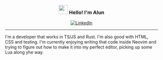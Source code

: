 <!-- Heading -->
<h3 align="center"><img src = "https://raw.githubusercontent.com/MartinHeinz/MartinHeinz/master/wave.gif" width = 30px> Hello! I'm Alun</h3>
<div align="center">
<a href="https://www.linkedin.com/in/alunturner"><img src="https://img.shields.io/badge/LinkedIn--_.svg?style=social&logo=linkedin" alt="LinkedIn"></a>
</div>

<hr />
 
 I'm a developer that works in TS/JS and Rust. I'm also good with HTML, CSS and testing. I'm currently enjoying writing that code inside Neovim and trying to figure out how to make it into my perfect editor, picking up some Lua along yhe way.
